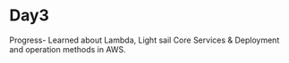 # Day3 

Progress- Learned about Lambda, Light sail Core Services & Deployment and operation methods in AWS. 
